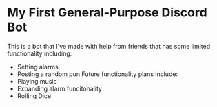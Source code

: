 # My First General-Purpose Discord Bot
This is a bot that I've made with help from friends that has some limited functionality including:
* Setting alarms
* Posting a random pun
 Future functionality plans include:
* Playing music
* Expanding alarm funcitonality
* Rolling Dice
